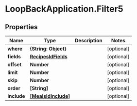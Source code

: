 # LoopBackApplication.Filter5

## Properties

Name | Type | Description | Notes
------------ | ------------- | ------------- | -------------
**where** | **{String: Object}** |  | [optional] 
**fields** | [**RecipesIdFields**](RecipesIdFields.md) |  | [optional] 
**offset** | **Number** |  | [optional] 
**limit** | **Number** |  | [optional] 
**skip** | **Number** |  | [optional] 
**order** | **[String]** |  | [optional] 
**include** | [**[MealsIdInclude]**](MealsIdInclude.md) |  | [optional] 


